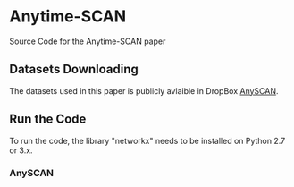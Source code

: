 # Anytime-SCAN
Source Code for the Anytime-SCAN paper

## Datasets Downloading
The datasets used in this paper is publicly avlaible in DropBox [AnySCAN](https://www.dropbox.com/sh/6anjkvdss8k46t2/AACjox26kmBsvVKK3cS7jra0a?dl=0).

## Run the Code
To run the code, the library "networkx" needs to be installed on Python 2.7 or 3.x.

### AnySCAN




